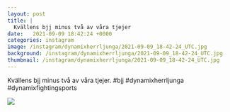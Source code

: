 ```yaml
---
layout: post
title: |
  Kvällens bjj minus två av våra tjejer
date:   2021-09-09 18:42:24 +0000
categories: instagram
image: /instagram/dynamixherrljunga/2021-09-09_18-42-24_UTC.jpg
background: /instagram/dynamixherrljunga/2021-09-09_18-42-24_UTC.jpg
thumbnail: /instagram/dynamixherrljunga/2021-09-09_18-42-24_UTC.jpg
---
```

Kvällens bjj minus två av våra tjejer. #bjj #dynamixherrljunga #dynamixfightingsports



<img src='/www-dynamix-herrljunga/instagram/dynamixherrljunga/2021-09-09_18-42-24_UTC.jpg' class='img-fluid' />
